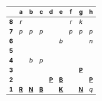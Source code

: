 |     |  a  |  b  |  c  |  d  |  e  |  f  |  g  |  h  |
|:---:|:---:|:---:|:---:|:---:|:---:|:---:|:---:|:---:|
|  **8**  |  _r_  |     |     |     |     |  _r_  |  _k_  |     |
|  **7**  |  _p_  |  _p_  |  _p_  |     |     |  _p_  |  _p_  |  _p_  |
|  **6**  |     |     |     |     |  _b_  |     |     |  _n_  |
|  **5**  |     |     |     |     |     |     |     |     |
|  **4**  |     |  _b_  |  _p_  |     |     |     |     |     |
|  **3**  |     |     |     |     |     |     |  [**P**](http://localhost:8080/api/chess/select?square=g3)  |     |
|  **2**  |     |     |     |  [**P**](https://github.com/grim-kalman)  |  [**B**](http://localhost:8080/api/chess/select?square=e2)  |     |     |  [**P**](http://localhost:8080/api/chess/select?square=h2)  |
|  **1**  |  [**R**](http://localhost:8080/api/chess/select?square=a1)  |  [**N**](http://localhost:8080/api/chess/select?square=b1)  |  [**B**](http://localhost:8080/api/chess/select?square=c1)  |     |  [**K**](http://localhost:8080/api/chess/select?square=e1)  |     |  [**N**](https://github.com/grim-kalman)  |  _q_  |
